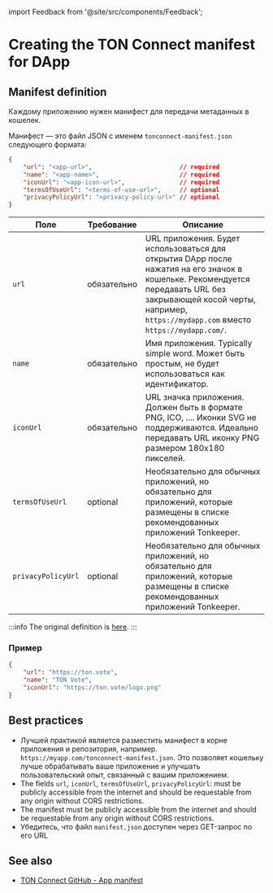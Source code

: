 import Feedback from '@site/src/components/Feedback';

# Creating the TON Connect manifest for DApp

## Manifest definition

Каждому приложению нужен манифест для передачи метаданных в кошелек.

Манифест — это файл JSON с именем `tonconnect-manifest.json` следующего формата:

```json
{
    "url": "<app-url>",                        // required
    "name": "<app-name>",                      // required
    "iconUrl": "<app-icon-url>",               // required
    "termsOfUseUrl": "<terms-of-use-url>",     // optional
    "privacyPolicyUrl": "<privacy-policy-url>" // optional
}
```

| Поле               | Требование  | Описание                                                                                                                                                                                                                                                                |
| ------------------ | ----------- | ----------------------------------------------------------------------------------------------------------------------------------------------------------------------------------------------------------------------------------------------------------------------- |
| `url`              | обязательно | URL приложения.  Будет использоваться для открытия DApp после нажатия на его значок в кошельке. Рекомендуется передавать URL без закрывающей косой черты, например, `https://mydapp.com` вместо `https://mydapp.com/`.  |
| `name`             | обязательно | Имя приложения. Typically simple word. Может быть простым, не будет использоваться как идентификатор.                                                                                                                   |
| `iconUrl`          | обязательно | URL значка приложения. Должен быть в формате PNG, ICO, .... Иконки SVG не поддерживаются. Идеально передавать URL иконку PNG размером 180x180 пикселей. |
| `termsOfUseUrl`    | optional    | Необязательно для обычных приложений, но обязательно для приложений, которые размещены в списке рекомендованных приложений Tonkeeper.                                                                                                                   |
| `privacyPolicyUrl` | optional    | Необязательно для обычных приложений, но обязательно для приложений, которые размещены в списке рекомендованных приложений Tonkeeper.                                                                                                                   |

:::info
The original definition is [here](https://github.com/ton-blockchain/ton-connect/blob/main/requests-responses.md#app-manifest).
:::

### Пример

```json
{
    "url": "https://ton.vote",
    "name": "TON Vote",
    "iconUrl": "https://ton.vote/logo.png"
}
```

## Best practices

- Лучшей практикой является разместить манифест в корне приложения и репозитория, например. `https://myapp.com/tonconnect-manifest.json`. Это позволяет кошельку лучше обрабатывать ваше приложение и улучшать пользовательский опыт, связанный с вашим приложением.
- The fields `url`, `iconUrl`, `termsOfUseUrl`, `privacyPolicyUrl`: must be publicly accessible from the internet and should be requestable from any origin without CORS restrictions.
- The manifest must be publicly accessible from the internet and should be requestable from any origin without CORS restrictions.
- Убедитесь, что файл `manifest.json` доступен через GET-запрос по его URL

## See also

- [TON Connect GitHub - App manifest](https://github.com/ton-blockchain/ton-connect/blob/main/requests-responses.md#app-manifest)

<Feedback />

